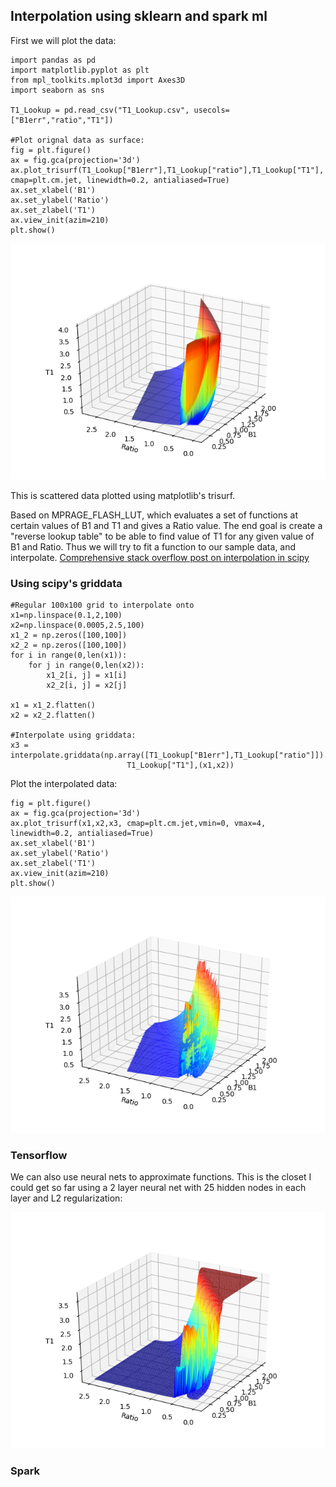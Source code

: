 ## Interpolation using sklearn and spark ml

First we will plot the data:

```
import pandas as pd
import matplotlib.pyplot as plt
from mpl_toolkits.mplot3d import Axes3D
import seaborn as sns

T1_Lookup = pd.read_csv("T1_Lookup.csv", usecols=["B1err","ratio","T1"])

#Plot orignal data as surface:
fig = plt.figure()
ax = fig.gca(projection='3d')
ax.plot_trisurf(T1_Lookup["B1err"],T1_Lookup["ratio"],T1_Lookup["T1"], cmap=plt.cm.jet, linewidth=0.2, antialiased=True)
ax.set_xlabel('B1')
ax.set_ylabel('Ratio')
ax.set_zlabel('T1')
ax.view_init(azim=210)
plt.show()
```

![](img/Sample_Look_up.png)

This is scattered data plotted using matplotlib's trisurf.

Based on MPRAGE_FLASH_LUT, which evaluates a set of functions at certain values of B1 and T1 and gives a Ratio value. The end goal is create a "reverse lookup table" to be able to find value of T1 for any given value of B1 and Ratio. Thus we will try to fit a function to our sample data, and interpolate. [Comprehensive stack overflow post on interpolation in scipy](https://stackoverflow.com/questions/37872171/how-can-i-perform-two-dimensional-interpolation-using-scipy)

### Using scipy's griddata
```
#Regular 100x100 grid to interpolate onto
x1=np.linspace(0.1,2,100)
x2=np.linspace(0.0005,2.5,100)
x1_2 = np.zeros([100,100])
x2_2 = np.zeros([100,100])
for i in range(0,len(x1)):
    for j in range(0,len(x2)):
        x1_2[i, j] = x1[i]
        x2_2[i, j] = x2[j]

x1 = x1_2.flatten()
x2 = x2_2.flatten()

#Interpolate using griddata:
x3 = interpolate.griddata(np.array([T1_Lookup["B1err"],T1_Lookup["ratio"]]).T,
                          T1_Lookup["T1"],(x1,x2))
```
Plot the interpolated data:
```
fig = plt.figure()
ax = fig.gca(projection='3d')
ax.plot_trisurf(x1,x2,x3, cmap=plt.cm.jet,vmin=0, vmax=4, linewidth=0.2, antialiased=True)
ax.set_xlabel('B1')
ax.set_ylabel('Ratio')
ax.set_zlabel('T1')
ax.view_init(azim=210)
plt.show()
```

![](img/griddata.png)

### Tensorflow

We can also use neural nets to approximate functions. This is the closet I could get so far using a 2 layer neural net with 25 hidden nodes in each layer and L2 regularization:

![](img/neural_net.png)

### Spark
